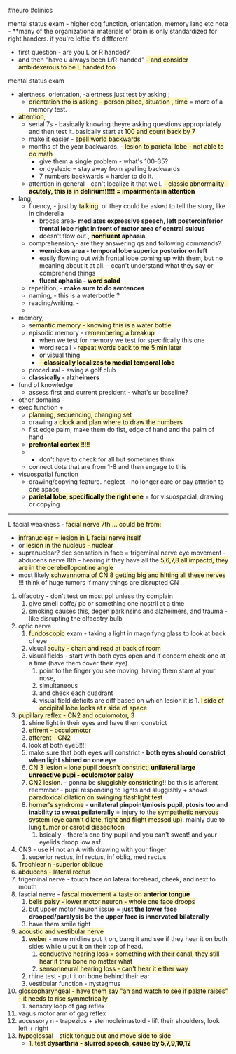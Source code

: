 #neuro #clinics 

mental status exam - higher cog function, orientation, memory lang etc 
note - **many of the organizational materials of brain is only standardized for right handers. if you're leftie it's diffferent
- first question - are you L or R handed?
- and then "have u always been L/R-handed"
<mark style="background: #FFF3A3A6;">- and consider ambidexerous to be L handed too </mark>

mental status exam
- alertness, orientation, -alertness just test by asking ;
	- <mark style="background: #FFF3A3A6;">orientation tho is asking - person place, situation , time</mark> = more of a memory test. 
- <mark style="background: #FFF3A3A6;">attention</mark>, 
	- serial 7s - basically knowing theyre asking questions appropriately and then test it. basically start at <mark style="background: #FFF3A3A6;">100 and count back by 7</mark>
	- make it easier - <mark style="background: #FFF3A3A6;">spell world backwards</mark>
	- months of the year backwards. 
	-<mark style="background: #FFF3A3A6;"> lesion to parietal lobe - not able to do math </mark>
		- give them a single problem - what's 100-35?
		- or dyslexic = stay away from spelling backwards 
		- 7 numbers backwards = harder to do it. 
	- attention in general - can't localize it that well. 
<mark style="background: #FFF3A3A6;">	- classic abnormality - **acutely, this is in delirium!!!!! = impairments in attention**</mark>
- lang, 
	- fluency, - just by <mark style="background: #FFF3A3A6;">talking</mark>. or they could be asked to tell the story, like in cinderella 
		- brocas area- **mediates expressive speech, left posteroinferior frontal lobe right in front of motor area of central sulcus**
		- doesn't flow out , **<mark style="background: #FFF3A3A6;">nonfluent</mark> aphasia**
	- comprehension,- are they answering qs and following commands? 
		- **wernickes area - temporal lobe superior posterior on left** 
		- easily flowing out with frontal lobe coming up with them, but no meaning about it at all. - ccan't understand what they say or comprehend things 
		- **fluent aphasia - <mark style="background: #FFF3A3A6;">word salad</mark>**
	- repetition, - **make sure to do sentences**
	- naming, - this is a waterbottle ? 
	- reading/writing. - 
	-
- memory,
	-  s<mark style="background: #FFF3A3A6;">emantic memory - knowing this is a water bottle</mark>
	- episodic memory - r<mark style="background: #FFF3A3A6;">emembering a breakup </mark>
		- when we test for memory we test for specifically this one
		- word recall - <mark style="background: #FFF3A3A6;">repeat words back to me 5 min later </mark>
		- or visual thing 
		- <mark style="background: #FFF3A3A6;">		- **classically localizes to medial temporal lobe**</mark>
	- procedural - swing a golf club 
	- **classically - alzheimers**
- fund of knowledge
	- assess first and current president - what's ur baseline? 
- other domains - 
- exec function + 
	- <mark style="background: #FFF3A3A6;">planning, sequencing, changing set </mark>
	- drawing a<mark style="background: #FFF3A3A6;"> clock and plan where to draw the numbers </mark>
	- fist edge palm, make them do fist, edge of hand and the palm of hand 
	- <mark style="background: #FFF3A3A6;">**prefrontal cortex** !!!!!</mark>
	- - don't have to check for all but sometimes think 
	- connect dots that are from 1-8 and then engage to this 
- visuospatial function 
	- drawing/copying feature. neglect - no longer care or pay attntion to one space, 
	- <mark style="background: #FFF3A3A6;">**parietal lobe, specifically the right one**</mark> = for visuospacial, drawing or copying 
---
L facial weakness - <mark style="background: #FFF3A3A6;">facial nerve 7th ... could be from: </mark>
- <mark style="background: #FFF3A3A6;">infranuclear = lesion in L facial nerve itself</mark>
- or<mark style="background: #FFF3A3A6;"> lesion in the nucleus - nuclear</mark>
- supranuclear? 
dec sensation in face = trigeminal nerve 
eye movement - abducens nerve 
8th - hearing 
if they have all the <mark style="background: #FFF3A3A6;">5,6,7,8 all impactd, they are in the cerebellopontine angle </mark>
- most likely<mark style="background: #FFF3A3A6;"> schwannoma of CN 8 getting big and hitting all these nerves </mark>!!! think of huge tumors if many things are disrupted 
CN
1. olfacotry - don't test on most ppl unless thy complain
	1. give smell coffe/ pb or something one nostril at a time
	2. smoking causes this, degen parkinsins and alzheimers, and trauma - like disrupting the olfacotry bulb 
2. optic nerve
	1. <mark style="background: #FFF3A3A6;">fundoscopic</mark> exam - taking a light in magnifyng glass to look at back of eye
	2. visual <mark style="background: #FFF3A3A6;">acuity - chart and read at back of room </mark>
	3. visual fields - start with both eyes open and if concern check one at a time (have them cover their eye)
		1. point to the finger you see moving, having them stare at your nose, 
		2. simultaneous 
		3. and check each quadrant
		4. visual field deficits are diff based on which lesion it is 
			1.<mark style="background: #FFF3A3A6;"> l side of occipital lobe looks at r side of space </mark>
3. <mark style="background: #FFF3A3A6;">pupillary reflex - CN2 and oculomotor, 3 </mark>
	1. shine light in their eyes and have them constrict 
	2. <mark style="background: #FFF3A3A6;">effrent - occulomotor </mark>
	3. <mark style="background: #FFF3A3A6;">afferent - CN2 </mark>
	4. look at both eyeS!!!!
	5. make sure that both eyes will constrict - **both eyes should constrict when light shined on one eye**
	6. <mark style="background: #FFF3A3A6;">CN 3 lesion - lone pupil doesn't constrict; **unilateral large unreactive pupi - oculomotor palsy**</mark>
	7. <mark style="background: #FFF3A3A6;">CN2 lesion</mark>. - gonna be <mark style="background: #FFF3A3A6;">sluggishly</mark> <mark style="background: #FFF3A3A6;">constricting</mark>!! bc this is afferent reemmber - 	pupil responding to lights and sluggishly + shows<mark style="background: #FFF3A3A6;"> paradoxical dilation on swinging flashlight test </mark>
	8. <mark style="background: #FFF3A3A6;">horner's syndrome</mark> - **unilateral pinpoint/miosis pupil, ptosis too and inability to sweat psilaterally** = injury to the<mark style="background: #FFF3A3A6;"> sympathetic nervous system (eye cann't dilate, fight and flight messed up)</mark>. mainly due to lu<mark style="background: #FFF3A3A6;">ng tumor or carotid dissecitoon </mark>
		1. bsically - there's one tiny pupil and you can't sweat! and your eyelids droop low asf 
4. CN3 - use H not an A with drawing with your finger 
	1. superior rectus, inf rectus, inf obliq, med rectus 
5. <mark style="background: #FFF3A3A6;">Trochlear n -superior oblique</mark>
6. <mark style="background: #FFF3A3A6;">abducens - lateral rectus </mark>
7. trigeminal nerve - touch face on lateral forehead, cheek, and next to mouth 
8. fascial nerve - <mark style="background: #FFF3A3A6;">fascal movement + taste on **anterior tongue**</mark>
	1. <mark style="background: #FFF3A3A6;">bells palsy - lower motor neuron - whole one face droops</mark>
	2. but upper motor neuron issue = **just the lower face drooped/paralysis bc the upper face is innervated bilaterally**
	3. have them smile tight
9. <mark style="background: #FFF3A3A6;">acoustic and vestibular nerve</mark>
	1. <mark style="background: #FFF3A3A6;">weber</mark> - more midline put it on, bang it and see if they hear it on both sides while u put it on their top of head.
		1. <mark style="background: #FFF3A3A6;">conductive hearing loss = something with their canal, they still hear it thru bone no matter what </mark>
		2. <mark style="background: #FFF3A3A6;">sensorineural hearing loss - can't hear it either way </mark>
	2. rhine test - put it on bone behind their ear
	3. vestibular function - nystagmus 
10. g<mark style="background: #FFF3A3A6;">lossopharyngeal  - have them say "ah and watch to see if palate raises" - it needs to rise symmetrically</mark>
	1. sensory loop of gag reflex
11. vagus
	motor arm of gag reflex
12. accessory n - trapezius + sternocleimastoid - lift their shoulders, look left + right 
13. <mark style="background: #FFF3A3A6;">hypoglossal</mark> - <mark style="background: #FFF3A3A6;">stick tongue out and move side to side</mark>
	- <mark style="background: #FFF3A3A6;">	1. test **dysarthria - slurred speech, cause by 5,7,9,10,12**</mark>
